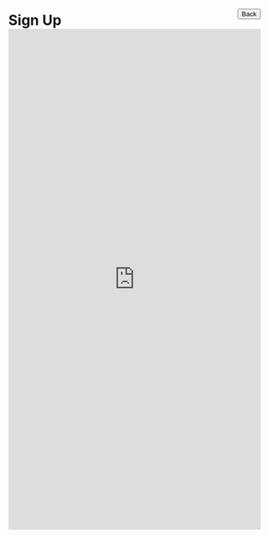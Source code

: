 # Sign Up<div style="margin-top: -40px; text-align: right;"><button role="button" class="btn btn-outline-secondary" onClick="window.location.href = '/club'">Back</button></div>
<p>
    <iframe src="https://docs.google.com/forms/d/e/1FAIpQLSe1HwYMHRUt0F-hzqkITos4jkOnjlrsCq92zBEPZkniLRcDKA/viewform?embedded=true" width="100%" height="1000" frameborder="0" marginheight="0" marginwidth="0">Loading...</iframe>
</p>
